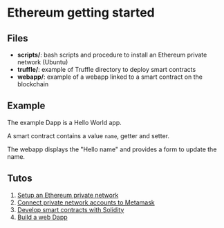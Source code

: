 # Ethereum getting started

## Files

- **scripts/**: bash scripts and procedure to install an Ethereum private network (Ubuntu)
- **truffle/**: example of Truffle directory to deploy smart contracts
- **webapp/**: example of a webapp linked to a smart contract on the blockchain

## Example

The example Dapp is a Hello World app.

A smart contract contains a value `name`, getter and setter.

The webapp displays the "Hello name" and provides a form to update the name. 

## Tutos

1. [Setup an Ethereum private network](private-network.md)
2. [Connect private network accounts to Metamask](plug-local-to-metamask.md)
3. [Develop smart contracts with Solidity](smart-contracts.md)
4. [Build a web Dapp](webapp.md)